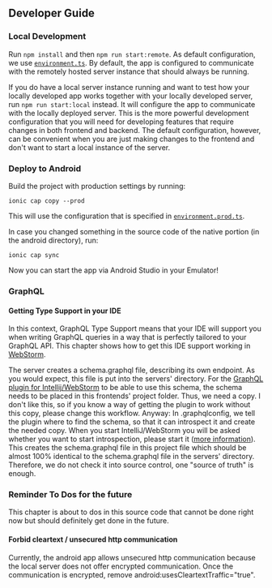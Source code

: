 ## Developer Guide

### Local Development

Run `npm install` and then `npm run start:remote`. As default configuration, we use [`environment.ts`](https://github.com/simon-lammes/lammes-assistant/blob/master/lammes-assistant-ionic-app/src/environments/environment.ts). By default, the app is configured to communicate with the remotely hosted server instance that should always be running.

If you do have a local server instance running and want to test how your locally developed app works together with your locally developed server, run `npm run start:local` instead. It will configure the app to communicate with the locally deployed server. This is the more powerful development configuration that you will need for developing features that require changes in both frontend and backend. The default configuration, however, can be convenient when you are just making changes to the frontend and don't want to start a local instance of the server.

### Deploy to Android

Build the project with production settings by running:

```
ionic cap copy --prod
```

This will use the configuration that is specified in [`environment.prod.ts`](https://github.com/simon-lammes/lammes-assistant/blob/master/lammes-assistant-ionic-app/src/environments/environment.prod.ts).

In case you changed something in the source code of the native portion (in the android directory), run:

```
ionic cap sync
```

Now you can start the app via Android Studio in your Emulator!

### GraphQL

#### Getting Type Support in your IDE

In this context, GraphQL Type Support means that your IDE will support you when writing GraphQL queries in a way that is perfectly tailored to your GraphQL API. This chapter shows how to get this IDE support working in [WebStorm](https://www.jetbrains.com/webstorm/).

The server creates a schema.graphql file, describing its own endpoint. As you would expect, this file is put into the servers' directory. For the [GraphQL plugin for Intellij/WebStorm](https://jimkyndemeyer.github.io/js-graphql-intellij-plugin) to be able to use this schema, the schema needs to be placed in this frontends' project folder. Thus, we need a copy. I don't like this, so if you know a way of getting the plugin to work without this copy, please change this workflow. Anyway: In .graphqlconfig, we tell the plugin where to find the schema, so that it can introspect it and create the needed copy. When you start IntelliJ/WebStorm you will be asked whether you want to start introspection, please start it ([more information]((https://jimkyndemeyer.github.io/js-graphql-intellij-plugin/docs/developer-guide))).  This creates the schema.graphql file in this project file which should be almost 100% identical to the schema.graphql file in the servers' directory. Therefore, we do not check it into source control, one "source of truth" is enough.

### Reminder To Dos for the future

This chapter is about to dos in this source code that cannot be done right now but should definitely get done in the future.

#### Forbid cleartext / unsecured http communication

Currently, the android app allows unsecured http communication because the local server does not offer encrypted communication.
Once the communication is encrypted, remove android:usesCleartextTraffic="true".
